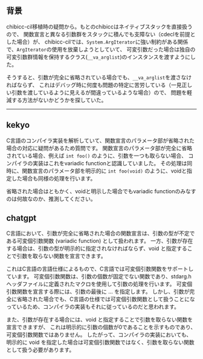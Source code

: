 ## 背景

chibicc-cil移植時の疑問から。もとのchibiccはネイティブスタックを直接扱うので、
関数宣言と異なる引数群をスタックに積んでも支障ない（cdeclを前提とした場合）が、
chibicc-cilでは、`System.ArgIterator`に強い制約がある関係で、`ArgIterator`の使用を放棄しようとしていて、
可変引数だった場合は独自の可変引数群情報を保持するクラス(`__va_arglist`)のインスタンスを渡すようにした。

そうすると、引数が完全に省略されている場合でも、`__va_arglist`を渡さなければならず、
これはデバッグ時に何度も問題の特定に苦労している（一見正しい引数を渡しているように見えるが間違っているような場合）ので、
問題を軽減する方法がないかどうかを探していた。

-----

## kekyo

C言語のコンパイラ実装を解析していて、関数宣言のパラメータ部が省略された場合の対応に疑問があるため質問です。
関数宣言のパラメータ部が完全に省略されている場合、例えば `int foo()` のように、引数を一つも取らない場合、
コンパイラの実装はこれをvariadic functionと認識していました。
その処理は同時に、関数宣言のパラメータ部を明示的に `int foo(void)` のように、voidと指定した場合も同様の処理を行います。

省略された場合はともかく、voidと明示した場合でもvariadic functionのみなすのは何故なのか、推測してください。

## chatgpt

C言語において、引数が完全に省略された場合の関数宣言は、引数の型が不定である可変個引数関数 (variadic function) として扱われます。
一方、引数が存在する場合は、引数の型が明示的に指定されなければならず、void と指定することで引数を取らない関数を宣言できます。

これはC言語の言語仕様によるもので、C言語では可変個引数関数をサポートしています。
可変個引数関数は、引数の個数が固定でない関数であり、stdarg.h ヘッダファイルに定義されたマクロを使用して引数の処理を行います。
可変個引数関数を宣言する際には、引数の最後に ... を指定します。
しかし、引数が完全に省略された場合でも、C言語の仕様では可変個引数関数として扱うことになっているため、コンパイラの実装もそれに従っているのだと思われます。

また、引数が存在する場合には、void と指定することで引数を取らない関数を宣言できますが、
これは明示的に引数の個数が0であることを示すものであり、可変個引数関数ではありません。
したがって、コンパイラの実装においても、明示的に void を指定した場合は可変個引数関数ではなく、引数を取らない関数として扱う必要があります。
